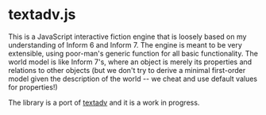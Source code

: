 # textadv.js

This is a JavaScript interactive fiction engine that is loosely based
on my understanding of Inform 6 and Inform 7.  The engine is meant to
be very extensible, using poor-man's generic function for all basic
functionality.  The world model is like Inform 7's, where an object is
merely its properties and relations to other objects (but we don't try
to derive a minimal first-order model given the description of the
world -- we cheat and use default values for properties!)

The library is a port of [textadv](https://github.com/kmill/textadv)
and it is a work in progress.

